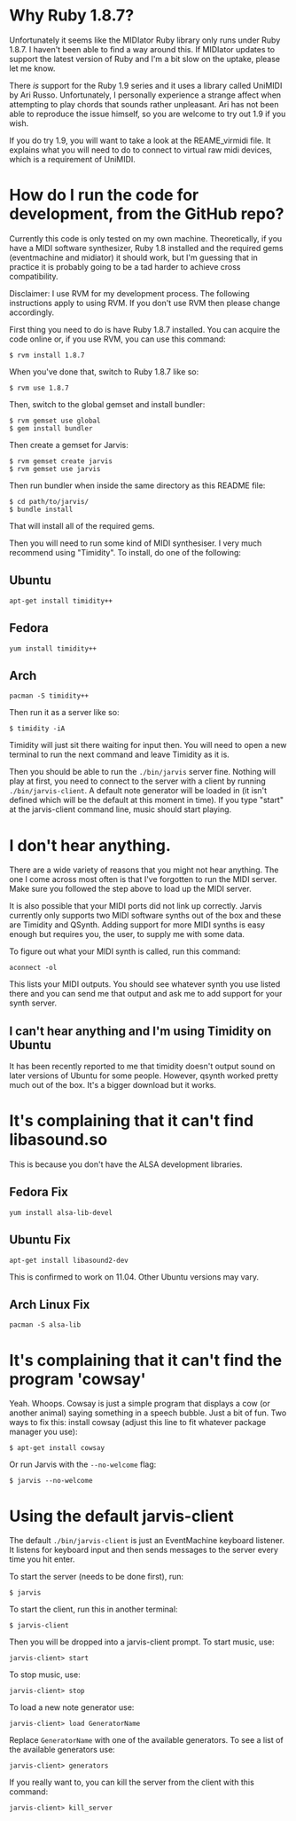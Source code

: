 # Why Ruby 1.8.7?

Unfortunately it seems like the MIDIator Ruby library only runs under Ruby
1.8.7. I haven't been able to find a way around this. If MIDIator updates to
support the latest version of Ruby and I'm a bit slow on the uptake, please let
me know.

There _is_ support for the Ruby 1.9 series and it uses a library called UniMIDI
by Ari Russo. Unfortunately, I personally experience a strange affect when
attempting to play chords that sounds rather unpleasant. Ari has not been able
to reproduce the issue himself, so you are welcome to try out 1.9 if you wish.

If you do try 1.9, you will want to take a look at the REAME_virmidi file. It
explains what you will need to do to connect to virtual raw midi devices, which
is a requirement of UniMIDI.

# How do I run the code for development, from the GitHub repo?

Currently this code is only tested on my own machine. Theoretically, if you have
a MIDI software synthesizer, Ruby 1.8 installed and the required gems
(eventmachine and midiator) it should work, but I'm guessing that in practice it
is probably going to be a tad harder to achieve cross compatibility.

Disclaimer: I use RVM for my development process. The following instructions
apply to using RVM. If you don't use RVM then please change accordingly.

First thing you need to do is have Ruby 1.8.7 installed. You can acquire the
code online or, if you use RVM, you can use this command:

    $ rvm install 1.8.7

When you've done that, switch to Ruby 1.8.7 like so:

    $ rvm use 1.8.7

Then, switch to the global gemset and install bundler:

    $ rvm gemset use global
    $ gem install bundler

Then create a gemset for Jarvis:

    $ rvm gemset create jarvis
    $ rvm gemset use jarvis

Then run bundler when inside the same directory as this README file:

    $ cd path/to/jarvis/
    $ bundle install

That will install all of the required gems.

Then you will need to run some kind of MIDI synthesiser. I very much recommend
using "Timidity". To install, do one of the following:

## Ubuntu

    apt-get install timidity++

## Fedora

    yum install timidity++

## Arch

    pacman -S timidity++

Then run it as a server like so:

    $ timidity -iA

Timidity will just sit there waiting for input then. You will need to open a new
terminal to run the next command and leave Timidity as it is.

Then you should be able to run the `./bin/jarvis` server fine. Nothing will play
at first, you need to connect to the server with a client by running
`./bin/jarvis-client`. A default note generator will be loaded in (it isn't
defined which will be the default at this moment in time). If you type "start"
at the jarvis-client command line, music should start playing.

# I don't hear anything.

There are a wide variety of reasons that you might not hear anything. The one I
come across most often is that I've forgotten to run the MIDI server. Make sure
you followed the step above to load up the MIDI server.

It is also possible that your MIDI ports did not link up correctly. Jarvis
currently only supports two MIDI software synths out of the box and these are
Timidity and QSynth. Adding support for more MIDI synths is easy enough but
requires you, the user, to supply me with some data.

To figure out what your MIDI synth is called, run this command:

    aconnect -ol

This lists your MIDI outputs. You should see whatever synth you use listed there
and you can send me that output and ask me to add support for your synth server.

## I can't hear anything and I'm using Timidity on Ubuntu

It has been recently reported to me that timidity doesn't output sound on later
versions of Ubuntu for some people. However, qsynth worked pretty much out of
the box. It's a bigger download but it works.

# It's complaining that it can't find libasound.so

This is because you don't have the ALSA development libraries.

## Fedora Fix

    yum install alsa-lib-devel

## Ubuntu Fix

    apt-get install libasound2-dev

This is confirmed to work on 11.04. Other Ubuntu versions may vary.

## Arch Linux Fix

    pacman -S alsa-lib

# It's complaining that it can't find the program 'cowsay'

Yeah. Whoops. Cowsay is just a simple program that displays a cow (or another
animal) saying something in a speech bubble. Just a bit of fun. Two ways to fix
this: install cowsay (adjust this line to fit whatever package manager you use):

    $ apt-get install cowsay

Or run Jarvis with the `--no-welcome` flag:

    $ jarvis --no-welcome

# Using the default jarvis-client

The default `./bin/jarvis-client` is just an EventMachine keyboard listener. It listens
for keyboard input and then sends messages to the server every time you hit
enter.

To start the server (needs to be done first), run:

    $ jarvis

To start the client, run this in another terminal:

    $ jarvis-client

Then you will be dropped into a jarvis-client prompt. To start music, use:

    jarvis-client> start

To stop music, use:

    jarvis-client> stop

To load a new note generator use:

    jarvis-client> load GeneratorName

Replace `GeneratorName` with one of the available generators. To see a list of
the available generators use:

    jarvis-client> generators

If you really want to, you can kill the server from the client with this
command:

    jarvis-client> kill_server
